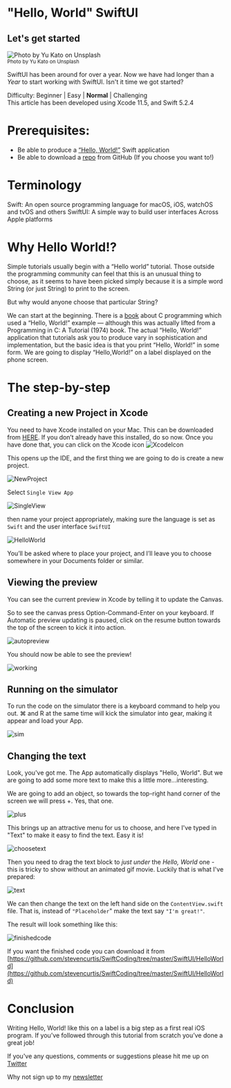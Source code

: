 # "Hello, World" SwiftUI
## Let's get started

![Photo by Yu Kato on Unsplash](Images/0*eVOtYTXVUSDNkyl9.jpeg)<br/>
<sub>Photo by Yu Kato on Unsplash<sub>

SwiftUI has been around for over a year. Now we have had longer than a *Year* to start working with SwiftUI. Isn't it time we got started?

Difficulty: Beginner | Easy | **Normal** | Challenging<br/>
This article has been developed using Xcode 11.5, and Swift 5.2.4

# Prerequisites:
* Be able to produce a [“Hello, World!”](https://medium.com/@stevenpcurtis.sc/your-first-swift-application-without-a-mac-79598ad839f8) Swift application
* Be able to download a [repo](https://medium.com/@stevenpcurtis.sc/downloading-repos-from-github-13a017951450) from GitHub (If you choose you want to!)

# Terminology
Swift: An open source programming language for macOS, iOS, watchOS and tvOS and others
SwiftUI: A simple way to build user interfaces Across Apple platforms

# Why Hello World!?
Simple tutorials usually begin with a “Hello world” tutorial. Those outside the programming community can feel that this is an unusual thing to choose, as it seems to have been picked simply because it is a simple word String (or just String) to print to the screen.

But why would anyone choose that particular String?

We can start at the beginning. There is a [book](https://www.amazon.com/gp/product/0131101633/ref=as_li_tl?ie=UTF8&camp=1789&creative=9325&creativeASIN=0131101633&linkCode=as2&tag=studeapps0f-20&linkId=fa3706596c369d20c229ea955796ec31) about C programming which used a “Hello, World!” example — although this was actually lifted from a Programming in C: A Tutorial (1974) book.
The actual “Hello, World!” application that tutorials ask you to produce vary in sophistication and implementation, but the basic idea is that you print “Hello, World!” in some form.
We are going to display “Hello,World!” on a label displayed on the phone screen.

# The step-by-step
## Creating a new Project in Xcode
You need to have Xcode installed on your Mac. This can be downloaded from [HERE](https://developer.apple.com/xcode/). If you don’t already have this installed, do so now.
Once you have done that, you can click on the Xcode icon
![XcodeIcon](Images/1*l_4ZWA3V_eY4mSmPnwIQiA.png)

This opens up the IDE, and the first thing we are going to do is create a new project.

![NewProject](Images/NewProject.png)

Select `Single View App`

![SingleView](Images/SingleView.png)

then name your project appropriately, making sure the language is set as `Swift` and the user interface `SwiftUI`

![HelloWorld](Images/HelloWorld.png)

You’ll be asked where to place your project, and I’ll leave you to choose somewhere in your Documents folder or similar.

## Viewing the preview
You can see the current preview in Xcode by telling it to update the Canvas.

So to see the canvas press Option-Command-Enter on your keyboard. 
If Automatic preview updating is paused, click on the resume button towards the top of the screen to kick it into action. 

![autopreview](Images/autopreview.png)

You should now be able to see the preview!

![working](Images/working.png)

## Running on the simulator
To run the code on the simulator there is a keyboard command to help you out. ⌘ and R at the same time will kick the simulator into gear, making it appear and load your App. 

![sim](Images/sim.png)

## Changing the text
Look, you've got me. The App automatically displays "Hello, World". But we are going to add some more text to make this a little more...interesting. 

We are going to add an object, so towards the top-right hand corner of the screen we will press +. Yes, that one.

![plus](Images/plus.png)

This brings up an attractive menu for us to choose, and here I've typed in "Text" to make it easy to find the text. Easy it is!

![choosetext](Images/choosetext.png)

Then you need to drag the text block to *just under* the *Hello, World* one - this is tricky to show without an animated gif movie. Luckily that is what I've prepared: 

![text](Movies/text.gif)

We can then change the text on the left hand side on the `ContentView.swift` file. That is, instead of `"Placeholder`" make the text say `"I'm great!"`.

The result will look something like this:

![finishedcode](Movies/finishedcode.gif)

If you want the finished code you can download it from [https://github.com/stevencurtis/SwiftCoding/tree/master/SwiftUI/HelloWorld](https://github.com/stevencurtis/SwiftCoding/tree/master/SwiftUI/HelloWorld)

# Conclusion
Writing Hello, World! like this on a label is a big step as a first real iOS program. If you’ve followed through this tutorial from scratch you’ve done a great job!

If you've any questions, comments or suggestions please hit me up on [Twitter](https://twitter.com/stevenpcurtis) 

Why not sign up to my [newsletter](https://subscribe.to/swiftcodingblog/)

